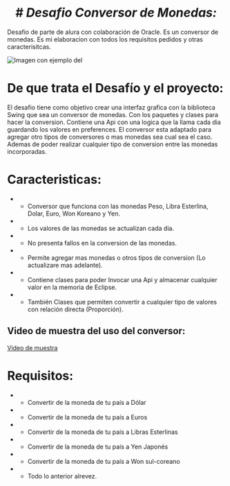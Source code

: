 <h1 align="center"><em> # Desafio Conversor de Monedas: </em></h1> 

Desafio de parte de alura con colaboración de Oracle. Es un conversor de monedas. Es mi elaboracion con todos los requisitos pedidos y otras caracterisitcas.


   ![Imagen con ejemplo del ](https://user-images.githubusercontent.com/122639240/228410349-63526527-e7a4-4e19-be72-4f4221a1a7d7.png)

# De que trata el Desafío y el proyecto:

El desafio tiene como objetivo crear una interfaz grafica con la biblioteca Swing que sea un conversor de monedas. Con los paquetes y clases para hacer la conversion. Contiene una Api con una logica que la llama cada dia guardando los valores en preferences. El conversor esta adaptado para agregar otro tipos de conversores o mas monedas sea cual sea el caso. Ademas de poder realizar cualquier tipo de conversion entre las monedas incorporadas.

# Caracteristicas:
* - Conversor que funciona con las monedas Peso, Libra Esterlina, Dolar, Euro, Won Koreano y Yen. 
* - Los valores de las monedas se actualizan cada dia.
* - No presenta fallos en la conversion de las monedas.
* - Permite agregar mas monedas o otros tipos de conversion (Lo actualizare mas adelante).
* - Contiene clases para poder Invocar una Api y almacenar cualquier valor en la memoria de Eclipse.
* - También Clases que permiten convertir a cualquier tipo de valores con relación directa (Proporción).

## Video de muestra del uso del conversor:
 [Video de muestra](https://user-images.githubusercontent.com/122639240/228416373-cc552ef7-0e35-4ef1-899f-9f20d42cf2f5.webm)

# Requisitos:

   * - Convertir de la moneda de tu país a Dólar
   * - Convertir de la moneda de tu país  a Euros
   * - Convertir de la moneda de tu país  a Libras Esterlinas
   * - Convertir de la moneda de tu país  a Yen Japonés
   * - Convertir de la moneda de tu país  a Won sul-coreano
   * - Todo lo anterior alrevez.


